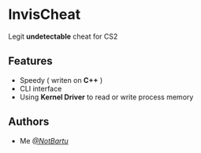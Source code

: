 
# InvisCheat

Legit __undetectable__ cheat for CS2

## Features

- Speedy ( writen on __C++__ )
- CLI interface
- Using __Kernel Driver__ to read or write process memory

## Authors

- Me _[@NotBartu](https://github.com/NotBartu)_